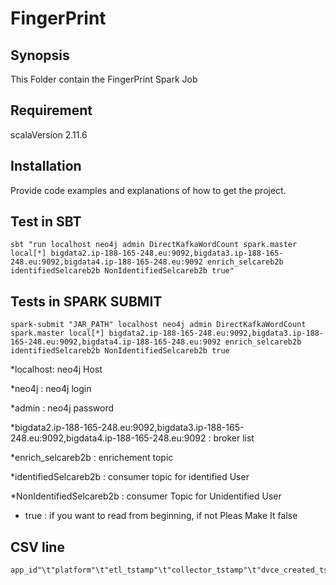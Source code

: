 # FingerPrint



## Synopsis

This Folder contain the FingerPrint Spark Job

## Requirement

scalaVersion 2.11.6

## Installation

Provide code examples and explanations of how to get the project.

## Test in SBT

```
sbt "run localhost neo4j admin DirectKafkaWordCount spark.master local[*] bigdata2.ip-188-165-248.eu:9092,bigdata3.ip-188-165-248.eu:9092,bigdata4.ip-188-165-248.eu:9092 enrich_selcareb2b identifiedSelcareb2b NonIdentifiedSelcareb2b true"
```

## Tests in SPARK SUBMIT

```
spark-submit "JAR_PATH" localhost neo4j admin DirectKafkaWordCount spark.master local[*] bigdata2.ip-188-165-248.eu:9092,bigdata3.ip-188-165-248.eu:9092,bigdata4.ip-188-165-248.eu:9092 enrich_selcareb2b identifiedSelcareb2b NonIdentifiedSelcareb2b true
```

*localhost: neo4j Host

*neo4j : neo4j login

*admin : neo4j password

*bigdata2.ip-188-165-248.eu:9092,bigdata3.ip-188-165-248.eu:9092,bigdata4.ip-188-165-248.eu:9092 : broker list

*enrich_selcareb2b : enrichement topic

*identifiedSelcareb2b : consumer topic for identified User

*NonIdentifiedSelcareb2b : consumer Topic for Unidentified User

* true : if you want to read from beginning, if not Pleas Make It false


## CSV line

```
app_id"\t"platform"\t"etl_tstamp"\t"collector_tstamp"\t"dvce_created_tstamp"\t"event"\t"event_id"\t"txn_id"\t"name_tracker"\t"v_tracker"\t"v_collector"\t"v_etl"\t"user_id"\t"user_ipaddress"\t"user_fingerprint"\t"domain_userid"\t"domain_sessionidx"\t"network_userid"\t"geo_country"\t"geo_region"\t"geo_city"\t"geo_zipcode"\t"geo_latitude"\t"geo_longitude"\t"geo_region_name"\t"ip_isp"\t"ip_organization"\t"ip_domain"\t"ip_netspeed"\t"page_url"\t"page_title"\t"page_referrer"\t"page_urlscheme"\t"page_urlhost"\t"page_urlport"\t"page_urlpath"\t"page_urlquery"\t"page_urlfragment"\t"refr_urlscheme"\t"refr_urlhost"\t"refr_urlport"\t"refr_urlpath"\t"refr_urlquery"\t"refr_urlfragment"\t"refr_medium"\t"refr_source"\t"refr_term"\t"mkt_medium"\t"mkt_source"\t"mkt_term"\t"mkt_content"\t"mkt_campaign"\t"contexts_org_w3_performance_timing_1/0/chromeFirstPaint"\t"contexts_org_w3_performance_timing_1/0/loadEventEnd"\t"contexts_org_w3_performance_timing_1/0/loadEventStart"\t"contexts_org_w3_performance_timing_1/0/domComplete"\t"contexts_org_w3_performance_timing_1/0/domContentLoadedEventEnd"\t"contexts_org_w3_performance_timing_1/0/domContentLoadedEventStart"\t"contexts_org_w3_performance_timing_1/0/domInteractive"\t"contexts_org_w3_performance_timing_1/0/domLoading"\t"contexts_org_w3_performance_timing_1/0/responseEnd"\t"contexts_org_w3_performance_timing_1/0/responseStart"\t"contexts_org_w3_performance_timing_1/0/requestStart"\t"contexts_org_w3_performance_timing_1/0/secureConnectionStart"\t"contexts_org_w3_performance_timing_1/0/connectEnd"\t"contexts_org_w3_performance_timing_1/0/connectStart"\t"contexts_org_w3_performance_timing_1/0/domainLookupEnd"\t"contexts_org_w3_performance_timing_1/0/domainLookupStart"\t"contexts_org_w3_performance_timing_1/0/fetchStart"\t"contexts_org_w3_performance_timing_1/0/redirectEnd"\t"contexts_org_w3_performance_timing_1/0/redirectStart"\t"contexts_org_w3_performance_timing_1/0/unloadEventEnd"\t"contexts_org_w3_performance_timing_1/0/unloadEventStart"\t"contexts_org_w3_performance_timing_1/0/navigationStart"\t"contexts_com_snowplowanalytics_snowplow_web_page_1/0/id"\t"se_category"\t"se_action"\t"se_label"\t"se_property"\t"se_value"\t"unstruct_event"\t"tr_orderid"\t"tr_affiliation"\t"tr_total"\t"tr_tax"\t"tr_shipping"\t"tr_city"\t"tr_state"\t"tr_country"\t"ti_orderid"\t"ti_sku"\t"ti_name"\t"ti_category"\t"ti_price"\t"ti_quantity"\t"pp_xoffset_min"\t"pp_xoffset_max"\t"pp_yoffset_min"\t"pp_yoffset_max"\t"useragent"\t"br_name"\t"br_family"\t"br_version"\t"br_type"\t"br_renderengine"\t"br_lang"\t"br_features_pdf"\t"br_features_flash"\t"br_features_java"\t"br_features_director"\t"br_features_quicktime"\t"br_features_realplayer"\t"br_features_windowsmedia"\t"br_features_gears"\t"br_features_silverlight"\t"br_cookies"\t"br_colordepth"\t"br_viewwidth"\t"br_viewheight"\t"os_name"\t"os_family"\t"os_manufacturer"\t"os_timezone"\t"dvce_type"\t"dvce_ismobile"\t"dvce_screenwidth"\t"dvce_screenheight"\t"doc_charset"\t"doc_width"\t"doc_height"\t"tr_currency"\t"tr_total_base"\t"tr_tax_base"\t"tr_shipping_base"\t"ti_currency"\t"ti_price_base"\t"base_currency"\t"geo_timezone"\t"mkt_clickid"\t"mkt_network"\t"etl_tags"\t"dvce_sent_tstamp"\t"refr_domain_userid"\t"refr_device_tstamp"\t"derived_contexts"\t"domain_sessionid"\t"derived_tstamp"\t"event_vendor"\t"event_name"\t"event_format"\t"event_version"\t"event_fingerprint"\t"true_tstamp
```
